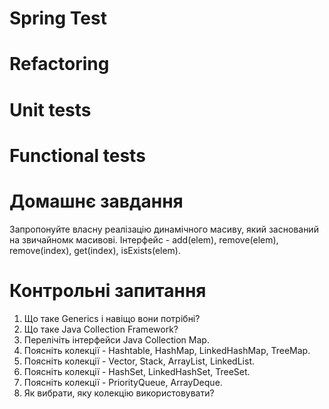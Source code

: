# Spring Test

# Refactoring

# Unit tests

# Functional tests

# Домашнє завдання

Запропонуйте власну реалізацію динамічного масиву, який заснований на звичайномк масивові. Інтерфейс - add(elem), remove(elem), remove(index), get(index), isExists(elem).

# Контрольні запитання

1. Що таке Generics і навіщо вони потрібні?
2. Що таке Java Collection Framework?
3. Перелічіть інтерфейси Java Collection Map.
4. Поясніть колекції - Hashtable, HashMap, LinkedHashMap, TreeMap.
4. Поясніть колекції - Vector, Stack, ArrayList, LinkedList.
4. Поясніть колекції - HashSet, LinkedHashSet, TreeSet.
4. Поясніть колекції - PriorityQueue, ArrayDeque.
4. Як вибрати, яку колекцію використовувати?
